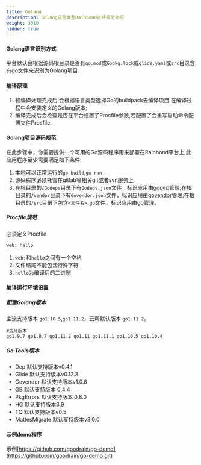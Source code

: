 ```yaml
---
title: Golang
description: Golang语言类型Rainbond支持规范介绍
weight: 3310
hidden: true
---
```


#### Golang语言识别方式
平台默认会根据源码根目录是否有`go.mod`或`Gopkg.lock`或`glide.yaml`或`src`目录含有go文件来识别为Golang项目.

#### 编译原理

1. 预编译处理完成后,会根据语言类型选择Go的buildpack去编译项目.在编译过程中会安装定义的Golang版本;
2. 编译完成后会检查是否在平台设置了Procfile参数,若配置了会重写启动命令配置文件Procfile.

#### Golang项目源码规范

在此步骤中，你需要提供一个可用的Go源码程序用来部署在Rainbond平台上,此应用程序至少需要满足如下条件:

1. 本地可以正常运行的`go build`,`go run`
2. 源码程序必须托管在gitlab等相关git或者svn服务上
3. 在根目录的`/Godeps`目录下有`Godeps.json`文件，标识应用由[godep](https://devcenter.heroku.com/articles/go-dependencies-via-godep)管理;在根目录的`/vendor`目录下有`Govendor.json`文件，标识应用由[govendor](https://devcenter.heroku.com/articles/go-dependencies-via-govendor)管理;在根目录的`/src`目录下包含`<文件名>.go`文件，标识应用由[gb](https://devcenter.heroku.com/articles/go-dependencies-via-gb)管理。

##### Procfile规范

必须定义Procfile

```bash
web: hello
```


1. `web:`和`hello`之间有一个空格
2. 文件结尾不能包含特殊字符
3. `hello`为编译后的二进制


#### 编译运行环境设置

##### 配置Golang版本

主流支持版本 `go1.10.5`,`go1.11.2`，云帮默认版本 `go1.11.2`。

```
#支持版本 
go1.9.7 go1.8.7 go1.11.2 go1.11 go1.11.1 go1.10.5 go1.10.4
```

##### Go Tools版本

- Dep
  默认支持版本v0.4.1
- Glide
  默认支持版本v0.12.3
- Govendor
  默认支持版本v1.0.8
- GB
  默认支持版本 0.4.4
- PkgErrors
  默认支持版本 0.8.0
- HG
  默认支持版本3.9
- TQ 
  默认支持版本v0.5
- MattesMigrate
  默认支持版本v3.0.0

#### 示例demo程序

示例[https://github.com/goodrain/go-demo](https://github.com/goodrain/go-demo.git)
